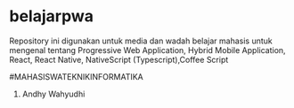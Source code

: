 # belajarpwa
Repository ini digunakan untuk media dan wadah belajar mahasis untuk mengenal tentang Progressive Web Application, Hybrid Mobile Application, React, React Native, NativeScript (Typescript),Coffee Script

#MAHASISWATEKNIKINFORMATIKA
1. Andhy Wahyudhi
